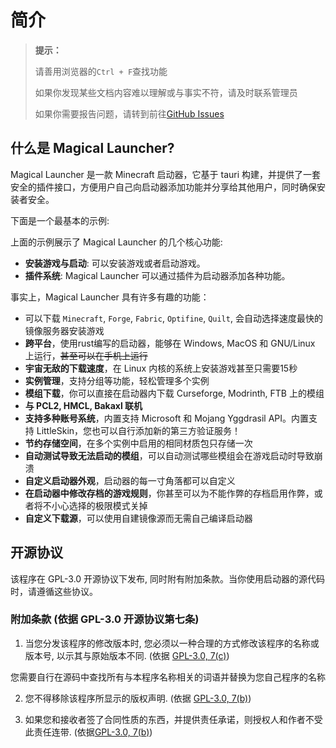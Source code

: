 # 简介

> **提示：**
> 
> 请善用浏览器的`Ctrl + F`查找功能
> 
> 如果你发现某些文档内容难以理解或与事实不符，请及时联系管理员
> 
> 
> 如果你需要报告问题，请转到前往[GitHub Issues](https://github.com/Broken-Deer/magical-launcher/issues)

## 什么是 Magical Launcher?

Magical Launcher 是一款 Minecraft 启动器，它基于 tauri 构建，并提供了一套安全的插件接口，方便用户自己向启动器添加功能并分享给其他用户，同时确保安装者安全。

下面是一个最基本的示例:

<!-- todo：演示视频 -->

上面的示例展示了 Magical Launcher 的几个核心功能:

- **安装游戏与启动**: 可以安装游戏或者启动游戏。
- **插件系统**: Magical Launcher 可以通过插件为启动器添加各种功能。

事实上，Magical Launcher 具有许多有趣的功能：

- 可以下载 `Minecraft`, `Forge`, `Fabric`, `Optifine`, `Quilt`, 会自动选择速度最快的镜像服务器安装游戏
- **跨平台**，使用rust编写的启动器，能够在 Windows, MacOS 和 GNU/Linux 上运行，~~甚至可以在手机上运行~~
- **宇宙无敌的下载速度**，在 Linux 内核的系统上安装游戏甚至只需要15秒
- **实例管理**，支持分组等功能，轻松管理多个实例
- **模组下载**，你可以直接在启动器内下载 Curseforge, Modrinth, FTB 上的模组
- **与 PCL2, HMCL, Bakaxl 联机**
- **支持多种账号系统**，内置支持 Microsoft 和 Mojang Yggdrasil API。内置支持 LittleSkin，您也可以自行添加新的第三方验证服务！
- **节约存储空间**，在多个实例中启用的相同材质包只存储一次
- **自动测试导致无法启动的模组**，可以自动测试哪些模组会在游戏启动时导致崩溃
- **自定义启动器外观**，启动器的每一寸角落都可以自定义
- **在启动器中修改存档的游戏规则**，你甚至可以为不能作弊的存档启用作弊，或者将不小心选择的极限模式关掉
- **自定义下载源**，可以使用自建镜像源而无需自己编译启动器

## 开源协议

该程序在 GPL-3.0 开源协议下发布, 同时附有附加条款。当你使用启动器的源代码时，请遵循这些协议。

### 附加条款 (依据 GPL-3.0 开源协议第七条)

1. 当您分发该程序的修改版本时, 您必须以一种合理的方式修改该程序的名称或版本号, 以示其与原始版本不同. (依据 [GPL-3.0, 7(c)](https://github.com/Broken-Deer/magical-launcher/blob/master/LICENSE#L372-L374))

您需要自行在源码中查找所有与本程序名称相关的词语并替换为您自己程序的名称

2. 您不得移除该程序所显示的版权声明. (依据 [GPL-3.0, 7(b)](https://github.com/Broken-Deer/magical-launcher/blob/master/LICENSE#L368-L370))

3. 如果您和接收者签了合同性质的东西，并提供责任承诺，则授权人和作者不受此责任连带. (依据[GPL-3.0, 7(b)](https://github.com/Broken-Deer/magical-launcher/blob/master/LICENSE#L382-L386))
